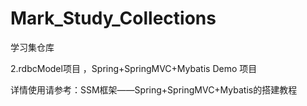 # Mark_Study_Collections
学习集仓库


2.rdbcModel项目 ，Spring+SpringMVC+Mybatis Demo 项目

详情使用请参考：SSM框架——Spring+SpringMVC+Mybatis的搭建教程
